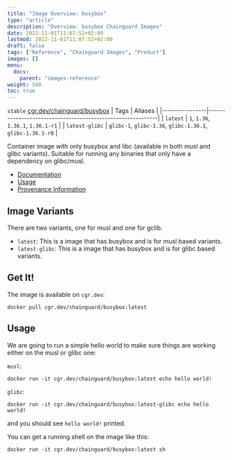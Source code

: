 ```yaml
---
title: "Image Overview: busybox"
type: "article"
description: "Overview: busybox Chainguard Images"
date: 2022-11-01T11:07:52+02:00
lastmod: 2022-11-01T11:07:52+02:00
draft: false
tags: ["Reference", "Chainguard Images", "Product"]
images: []
menu:
  docs:
    parent: "images-reference"
weight: 500
toc: true
---
```


`stable` [cgr.dev/chainguard/busybox](https://github.com/chainguard-images/images/tree/main/images/busybox)
| Tags           | Aliases                                                    |
|----------------|------------------------------------------------------------|
| `latest`       | `1`, `1.36`, `1.36.1`, `1.36.1-r1`                         |
| `latest-glibc` | `glibc-1`, `glibc-1.36`, `glibc-1.36.1`, `glibc-1.36.1-r0` |



Container image with only busybox and libc (available in both musl and glibc variants). Suitable for running any binaries that only have a dependency on glibc/musl.

- [Documentation](https://edu.chainguard.dev/chainguard/chainguard-images/reference/busybox)
- [Usage](https://github.com/chainguard-images/images/blob/main/images/busybox/README.md#usage)
- [Provenance Information](https://edu.chainguard.dev/chainguard/chainguard-images/reference/busybox/provenance_info/)

## Image Variants

There are two variants, one for musl and one for gclib.

- `latest`: This is a image that has busybox and is for musl based variants.
- `latest-glibc`: This is a image that has busybox and is for glibc based variants.

## Get It!

The image is available on `cgr.dev`:

```shell
docker pull cgr.dev/chainguard/busybox:latest
```

## Usage

We are going to run a simple hello world to make sure things are working either on the musl or glibc one:

`musl`:
```shell
docker run -it cgr.dev/chainguard/busybox:latest echo hello world!
```

`glibc`:
```shell
docker run -it cgr.dev/chainguard/busybox:latest-glibc echo hello world!
```

and you should see `hello world!` printed.

You can get a running shell on the image like this:

```shell
docker run -it cgr.dev/chainguard/busybox:latest sh
```

